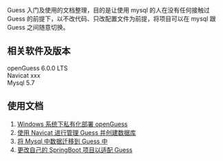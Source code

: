 
Guess 入门及使用的文档整理，目的是让使用 mysql 的人在没有任何接触过 Guess 的前提下，以不改代码、只改配置文件为前提，将项目可以在 mysql 跟 Guess 之间随意切换。

## 相关软件及版本
openGuess 6.0.0 LTS  
Navicat xxx  
Mysql 5.7  


## 使用文档
1. [Windows 系统下私有化部署 openGuess](./Windows%20系统下私有化部署%20openGuess/)
2. [使用 Navicat 进行管理 Guess 并创建数据库](./使用%20Navicat%20进行管理%20Guess%20并创建数据库/)
3. [将 Mysql 中数据迁移到 Guess 中](./将%20Mysql%20中数据迁移到%20Guess%20中/)
4. [更改自己的 SpringBoot 项目以适配 Guess](./更改自己的%20SpringBoot%20项目以适配%20Guess/)



